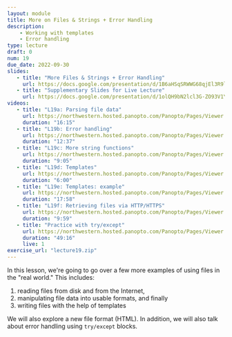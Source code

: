 ```yaml
---
layout: module
title: More on Files & Strings + Error Handling
description:
    - Working with templates
    - Error handling
type: lecture
draft: 0
num: 19
due_date: 2022-09-30
slides: 
   - title: "More Files & Strings + Error Handling"
     url: https://docs.google.com/presentation/d/1B6aHSqSRWWG68qjEl3R9lAwskW4Lxu-VQNEQ75r1dW8/edit?usp=sharing
   - title: "Supplementary Slides for Live Lecture"
     url: https://docs.google.com/presentation/d/1olQH9bN2lcl3G-ZO93V1YyCnogjEffA_SMWVhD9Cf-g/edit?usp=sharing
videos:
   - title: "L19a: Parsing file data"
     url: https://northwestern.hosted.panopto.com/Panopto/Pages/Viewer.aspx?id=13f7391c-2e7a-4a85-b123-add101555601
     duration: "16:15"
   - title: "L19b: Error handling"
     url: https://northwestern.hosted.panopto.com/Panopto/Pages/Viewer.aspx?id=9820d4b0-9c29-457d-9c57-add101555540
     duration: "12:37"
   - title: "L19c: More string functions"
     url: https://northwestern.hosted.panopto.com/Panopto/Pages/Viewer.aspx?id=ca250c8a-dd21-46a6-bc58-add10155576c
     duration: "9:05"
   - title: "L19d: Templates"
     url: https://northwestern.hosted.panopto.com/Panopto/Pages/Viewer.aspx?id=dbb1d9c0-5883-4283-8470-add1015556e7
     duration: "6:00"
   - title: "L19e: Templates: example"
     url: https://northwestern.hosted.panopto.com/Panopto/Pages/Viewer.aspx?id=fec7418e-2584-4484-ad0d-add101555496
     duration: "17:58"
   - title: "L19f: Retrieving files via HTTP/HTTPS"
     url: https://northwestern.hosted.panopto.com/Panopto/Pages/Viewer.aspx?id=443e1f3e-ef79-4c8d-929e-add101555406
     duration: "9:59"
   - title: "Practice with try/except"
     url: https://northwestern.hosted.panopto.com/Panopto/Pages/Viewer.aspx?id=47d908bb-2937-48ee-9b55-add700f728b8
     duration: "49:16"
     live: 1
exercise_url: "lecture19.zip"
---
```


In this lesson, we're going to go over a few more examples of using files in the "real world." This includes:
1. reading files from disk and from the Internet,
2. manipulating file data into usable formats, and finally
3. writing files with the help of templates

We will also explore a new file format (HTML). In addition, we will also talk about error handling using `try/except` blocks.



